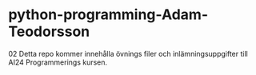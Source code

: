 # python-programming-Adam-Teodorsson 
02 Detta repo kommer innehålla övnings filer och inlämningsuppgifter till AI24 Programmerings kursen. 

 